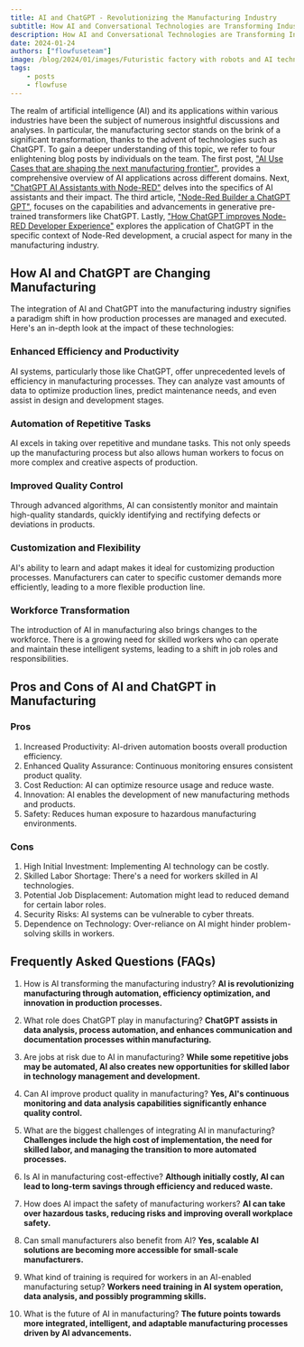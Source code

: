 ```yaml
---
title: AI and ChatGPT - Revolutionizing the Manufacturing Industry
subtitle: How AI and Conversational Technologies are Transforming Industrial Processes
description: How AI and Conversational Technologies are Transforming Industrial Processes
date: 2024-01-24
authors: ["flowfuseteam"]
image: /blog/2024/01/images/Futuristic factory with robots and AI technology, showing advanced machinery and computers integrated with ChatGPT for manufacturing processes.png
tags:
    - posts
    - flowfuse
---
```


The realm of artificial intelligence (AI) and its applications within various industries have been the subject of numerous insightful discussions and analyses. In particular, the manufacturing sector stands on the brink of a significant transformation, thanks to the advent of technologies such as ChatGPT. To gain a deeper understanding of this topic, we refer to four enlightening blog posts by individuals on the team. The first post, ["AI Use Cases that are shaping the next manufacturing frontier"](https://flowfuse.com/blog/2023/12/ai-use-cases/), provides a comprehensive overview of AI applications across different domains. Next, ["ChatGPT AI Assistants with Node-RED"](https://flowfuse.com/blog/2023/11/ai-assistant/) delves into the specifics of AI assistants and their impact. The third article, ["Node-Red Builder a ChatGPT GPT"](https://flowfuse.com/blog/2023/11/chatgpt-gpt/), focuses on the capabilities and advancements in generative pre-trained transformers like ChatGPT. Lastly, ["How ChatGPT improves Node-RED Developer Experience"](https://flowfuse.com/blog/2023/09/chatgpt-for-node-red-developers/) explores the application of ChatGPT in the specific context of Node-Red development, a crucial aspect for many in the manufacturing industry.

<!--more-->


## How AI and ChatGPT are Changing Manufacturing

The integration of AI and ChatGPT into the manufacturing industry signifies a paradigm shift in how production processes are managed and executed. Here's an in-depth look at the impact of these technologies:

### Enhanced Efficiency and Productivity

AI systems, particularly those like ChatGPT, offer unprecedented levels of efficiency in manufacturing processes. They can analyze vast amounts of data to optimize production lines, predict maintenance needs, and even assist in design and development stages.

### Automation of Repetitive Tasks

AI excels in taking over repetitive and mundane tasks. This not only speeds up the manufacturing process but also allows human workers to focus on more complex and creative aspects of production.

### Improved Quality Control

Through advanced algorithms, AI can consistently monitor and maintain high-quality standards, quickly identifying and rectifying defects or deviations in products.

### Customization and Flexibility

AI's ability to learn and adapt makes it ideal for customizing production processes. Manufacturers can cater to specific customer demands more efficiently, leading to a more flexible production line.

### Workforce Transformation

The introduction of AI in manufacturing also brings changes to the workforce. There is a growing need for skilled workers who can operate and maintain these intelligent systems, leading to a shift in job roles and responsibilities.

Pros and Cons of AI and ChatGPT in Manufacturing
------------------------------------------------

### Pros

1.  Increased Productivity: AI-driven automation boosts overall production efficiency.
2.  Enhanced Quality Assurance: Continuous monitoring ensures consistent product quality.
3.  Cost Reduction: AI can optimize resource usage and reduce waste.
4.  Innovation: AI enables the development of new manufacturing methods and products.
5.  Safety: Reduces human exposure to hazardous manufacturing environments.

### Cons

1.  High Initial Investment: Implementing AI technology can be costly.
2.  Skilled Labor Shortage: There's a need for workers skilled in AI technologies.
3.  Potential Job Displacement: Automation might lead to reduced demand for certain labor roles.
4.  Security Risks: AI systems can be vulnerable to cyber threats.
5.  Dependence on Technology: Over-reliance on AI might hinder problem-solving skills in workers.


## Frequently Asked Questions (FAQs)

1.  How is AI transforming the manufacturing industry? 
        **AI is revolutionizing manufacturing through automation, efficiency optimization, and innovation in production processes.**

2.  What role does ChatGPT play in manufacturing? 
        **ChatGPT assists in data analysis, process automation, and enhances communication and documentation processes within manufacturing.**

3.  Are jobs at risk due to AI in manufacturing? 
        **While some repetitive jobs may be automated, AI also creates new opportunities for skilled labor in technology management and development.**

4.  Can AI improve product quality in manufacturing? 
        **Yes, AI's continuous monitoring and data analysis capabilities significantly enhance quality control.**

5.  What are the biggest challenges of integrating AI in manufacturing? 
        **Challenges include the high cost of implementation, the need for skilled labor, and managing the transition to more automated processes.**

6.  Is AI in manufacturing cost-effective? 
        **Although initially costly, AI can lead to long-term savings through efficiency and reduced waste.**

7.  How does AI impact the safety of manufacturing workers? 
        **AI can take over hazardous tasks, reducing risks and improving overall workplace safety.**

8.  Can small manufacturers also benefit from AI? 
        **Yes, scalable AI solutions are becoming more accessible for small-scale manufacturers.**

9.  What kind of training is required for workers in an AI-enabled manufacturing setup? 
        **Workers need training in AI system operation, data analysis, and possibly programming skills.**

10. What is the future of AI in manufacturing? 
        **The future points towards more integrated, intelligent, and adaptable manufacturing processes driven by AI advancements.**
